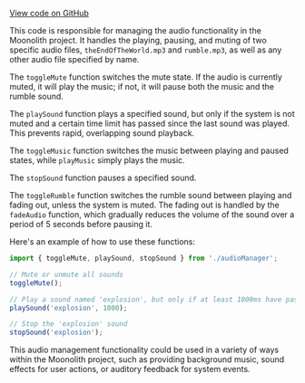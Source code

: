 [View code on GitHub](https://github.com/LaGuerrePiece/moonolith/blob/master/src/assets/sounds.js)

This code is responsible for managing the audio functionality in the Moonolith project. It handles the playing, pausing, and muting of two specific audio files, `theEndOfTheWorld.mp3` and `rumble.mp3`, as well as any other audio file specified by name.

The `toggleMute` function switches the mute state. If the audio is currently muted, it will play the music; if not, it will pause both the music and the rumble sound.

The `playSound` function plays a specified sound, but only if the system is not muted and a certain time limit has passed since the last sound was played. This prevents rapid, overlapping sound playback.

The `toggleMusic` function switches the music between playing and paused states, while `playMusic` simply plays the music.

The `stopSound` function pauses a specified sound.

The `toggleRumble` function switches the rumble sound between playing and fading out, unless the system is muted. The fading out is handled by the `fadeAudio` function, which gradually reduces the volume of the sound over a period of 5 seconds before pausing it.

Here's an example of how to use these functions:

```javascript
import { toggleMute, playSound, stopSound } from './audioManager';

// Mute or unmute all sounds
toggleMute();

// Play a sound named 'explosion', but only if at least 1000ms have passed since the last sound was played
playSound('explosion', 1000);

// Stop the 'explosion' sound
stopSound('explosion');
```

This audio management functionality could be used in a variety of ways within the Moonolith project, such as providing background music, sound effects for user actions, or auditory feedback for system events.
